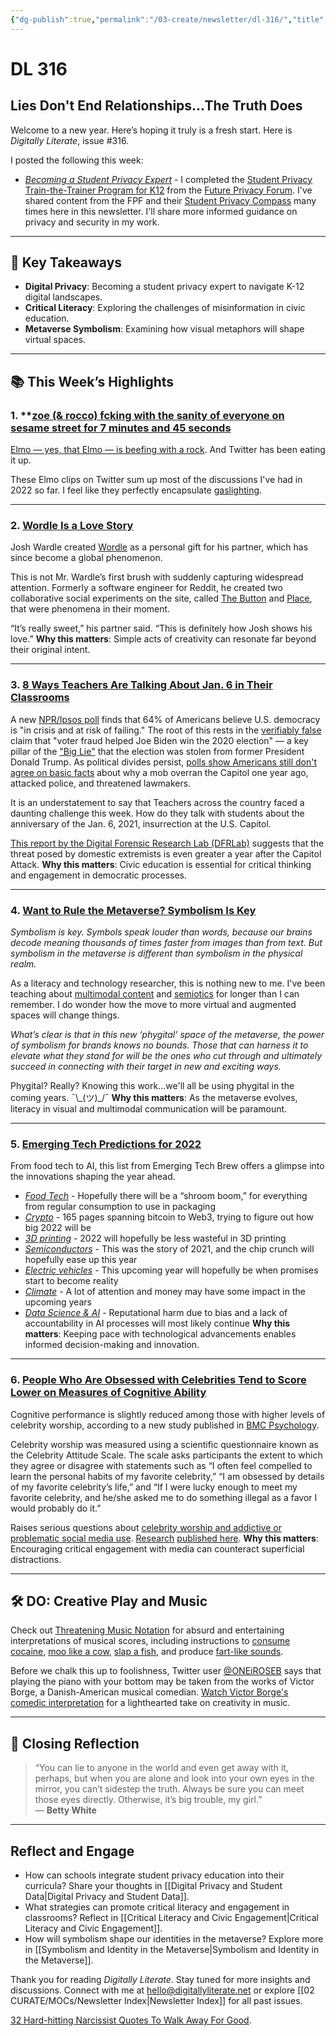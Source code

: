 ```yaml
---
{"dg-publish":true,"permalink":"/03-create/newsletter/dl-316/","title":"Lies Don't End Relationships...The Truth Does","tags":["disinformation","education","futures","identity","misinformation","privacy","social-media"]}
---
```



# DL 316

## Lies Don't End Relationships...The Truth Does

Welcome to a new year. Here’s hoping it truly is a fresh start. Here is _Digitally Literate_, issue #316.

I posted the following this week:

- [_Becoming a Student Privacy Expert_](https://wiobyrne.com/student-privacy-expert/) - I completed the [Student Privacy Train-the-Trainer Program for K12](https://studentprivacycompass.org/ttt-k12-program-details/) from the [Future Privacy Forum](https://fpf.org/). I've shared content from the FPF and their [Student Privacy Compass](https://studentprivacycompass.org/) many times here in this newsletter. I'll share more informed guidance on privacy and security in my work.

---

## 🔖 Key Takeaways

- **Digital Privacy**: Becoming a student privacy expert to navigate K-12 digital landscapes.  
- **Critical Literacy**: Exploring the challenges of misinformation in civic education.  
- **Metaverse Symbolism**: Examining how visual metaphors will shape virtual spaces.

---

## 📚 This Week’s Highlights

### 1. **[zoe (& rocco) fcking with the sanity of everyone on sesame street for 7 minutes and 45 seconds](https://www.youtube.com/watch?v=w-HQQKp8kFI)

[Elmo — yes, that Elmo — is beefing with a rock](https://www.latimes.com/entertainment-arts/tv/story/2022-01-06/elmo-rocko-video-viral-twitter-sesame-street). And Twitter has been eating it up.

These Elmo clips on Twitter sum up most of the discussions I've had in 2022 so far. I feel like they perfectly encapsulate [gaslighting](https://www.verywellmind.com/is-someone-gaslighting-you-4147470).

---

### 2. **[Wordle Is a Love Story](https://www.nytimes.com/2022-01-03/technology/wordle-word-game-creator.html)**  
Josh Wardle created [Wordle](https://www.powerlanguage.co.uk/wordle/) as a personal gift for his partner, which has since become a global phenomenon.  

This is not Mr. Wardle’s first brush with suddenly capturing widespread attention. Formerly a software engineer for Reddit, he created two collaborative social experiments on the site, called [The Button](https://www.vox.com/2015-04-10/8383165/reddit-button-explained) and [Place](https://reddit.fandom.com/wiki/Place), that were phenomena in their moment.

“It’s really sweet,” his partner said. “This is definitely how Josh shows his love.”
**Why this matters**: Simple acts of creativity can resonate far beyond their original intent.

---

### 3. **[8 Ways Teachers Are Talking About Jan. 6 in Their Classrooms](https://www.npr.org/2022-01-05/1070235674/teachers-capitol-riot-anniversary-lessons-students-schools)**  
A new [NPR/Ipsos poll](https://www.ipsos.com/en-us/seven-ten-americans-say-country-crisis-risk-failing) finds that 64% of Americans believe U.S. democracy is "in crisis and at risk of failing." The root of this rests in the [verifiably false](https://apnews.com/article/voter-fraud-election-2020-joe-biden-donald-trump-7fcb6f134e528fee8237c7601db3328f) claim that "voter fraud helped Joe Biden win the 2020 election" — a key pillar of the ["Big Lie"](https://www.npr.org/2021-12-23/1065277246/trump-big-lie-jan-6-election) that the election was stolen from former President Donald Trump. As political divides persist, [polls show Americans still don't agree on basic facts](https://www.npr.org/2022-01-03/1069764164/american-democracy-poll-jan-6) about why a mob overran the Capitol one year ago, attacked police, and threatened lawmakers.

It is an understatement to say that Teachers across the country faced a daunting challenge this week. How do they talk with students about the anniversary of the Jan. 6, 2021, insurrection at the U.S. Capitol.

[This report by the Digital Forensic Research Lab (DFRLab)](https://www.atlanticcouncil.org/in-depth-research-reports/report/after-the-insurrection-how-domestic-extremists-adapted-and-evolved-after-the-january-6-us-capitol-attack/#findings) suggests that the threat posed by domestic extremists is even greater a year after the Capitol Attack.
**Why this matters**: Civic education is essential for critical thinking and engagement in democratic processes.

---

### 4. **[Want to Rule the Metaverse? Symbolism Is Key](https://www.fastcompany.com/90710128/want-to-rule-the-metaverse-symbolism-is-key)**  
_Symbolism is key. Symbols speak louder than words, because our brains decode meaning thousands of times faster from images than from text. But symbolism in the metaverse is different than symbolism in the physical realm._

As a literacy and technology researcher, this is nothing new to me. I've been teaching about [multimodal content](https://en.wikipedia.org/wiki/Multimodality) and [semiotics](https://en.wikipedia.org/wiki/Semiotics) for longer than I can remember. I do wonder how the move to more virtual and augmented spaces will change things.

_What’s clear is that in this new ‘phygital’ space of the metaverse, the power of symbolism for brands knows no bounds. Those that can harness it to elevate what they stand for will be the ones who cut through and ultimately succeed in connecting with their target in new and exciting ways._

Phygital? Really? Knowing this work...we'll all be using phygital in the coming years. ¯\\\_(ツ)\_/¯ 
**Why this matters**: As the metaverse evolves, literacy in visual and multimodal communication will be paramount.

---

### 5. **[Emerging Tech Predictions for 2022](https://www.morningbrew.com/emerging-tech/stories/2022-01-07/here-s-a-reading-list-of-emerging-tech-predictions-for-this-year)**  
From food tech to AI, this list from Emerging Tech Brew offers a glimpse into the innovations shaping the year ahead.  

- _[Food Tech](https://www.foodhack.global/articles/5-foodtech-predictions-in-2022)_ - Hopefully there will be a “shroom boom,” for everything from regular consumption to use in packaging
- _[Crypto](https://messari.io/pdf/messari-report-crypto-theses-for-2022.pdf)_ - 165 pages spanning bitcoin to Web3, trying to figure out how big 2022 will be
- _[3D printing](https://all3dp.com/1/2022-additive-manufacturing-outlook-industry-leaders-on-the-year-ahead/)_ - 2022 will hopefully be less wasteful in 3D printing
- _[Semiconductors](https://www.supplychain247.com/article/predictions_for_the_2022_global_semiconductor_sector)_ - This was the story of 2021, and the chip crunch will hopefully ease up this year
- _[Electric vehicles](https://insideevs.com/news/556197/ev-predictions-2022/)_ - This upcoming year will hopefully be when promises start to become reality
- _[Climate](https://climatetechvc.org/%F0%9F%8C%8F-2021-in-review-22-perspectives-for-2022/)_ - A lot of attention and money may have some impact in the upcoming years
- _[Data Science & AI](https://www.datanami.com/2022-01-03/data-science-and-ai-predictions-for-2022/)_ - Reputational harm due to bias and a lack of accountability in AI processes will most likely continue
**Why this matters**: Keeping pace with technological advancements enables informed decision-making and innovation.

---

### 6. **[People Who Are Obsessed with Celebrities Tend to Score Lower on Measures of Cognitive Ability](https://www.psypost.org/2022/01/people-who-are-obsessed-with-celebrities-tend-to-score-lower-on-measures-of-cognitive-ability-62314)**  
Cognitive performance is slightly reduced among those with higher levels of celebrity worship, according to a new study published in [BMC Psychology](https://bmcpsychology.biomedcentral.com/articles/10.1186/s40359-021-00679-3).

Celebrity worship was measured using a scientific questionnaire known as the Celebrity Attitude Scale. The scale asks participants the extent to which they agree or disagree with statements such as “I often feel compelled to learn the personal habits of my favorite celebrity,” “I am obsessed by details of my favorite celebrity’s life,” and “If I were lucky enough to meet my favorite celebrity, and he/she asked me to do something illegal as a favor I would probably do it.”

Raises serious questions about [celebrity worship and addictive or problematic social media use](https://www.psypost.org/2020/04/new-study-links-celebrity-worship-to-addictive-and-problematic-social-media-use-56576). [Research](https://psycnet.apa.org/record/2020-11769-001) [](https://psycnet.apa.org/record/2020-11769-001)[published here](https://psycnet.apa.org/record/2020-11769-001).
**Why this matters**: Encouraging critical engagement with media can counteract superficial distractions.

---

## 🛠️ DO: Creative Play and Music  

Check out [Threatening Music Notation](https://twitter.com/ThreatNotation) for absurd and entertaining interpretations of musical scores, including instructions to [consume cocaine](https://twitter.com/notation_wut/status/1478437362405449728), [moo like a cow](https://twitter.com/notation_wut/status/1478222455810543616), [slap a fish](https://twitter.com/notation_wut/status/1478409671350304770), and produce [fart-like sounds](https://twitter.com/notation_wut/status/1478115140943949828).

Before we chalk this up to foolishness, Twitter user [@ONEiROSEB](https://twitter.com/ONEiROSEB/status/1478416772420169728) says that playing the piano with your bottom may be taken from the works of Victor Borge, a Danish-American musical comedian.
[Watch Victor Borge's comedic interpretation](https://youtu.be/VbcOMEEhggE) for a lighthearted take on creativity in music.

---

## 🌟 Closing Reflection

> “You can lie to anyone in the world and even get away with it, perhaps, but when you are alone and look into your own eyes in the mirror, you can’t sidestep the truth. Always be sure you can meet those eyes directly. Otherwise, it’s big trouble, my girl.”  
> — **Betty White**

---

## Reflect and Engage

- How can schools integrate student privacy education into their curricula? Share your thoughts in [[Digital Privacy and Student Data\|Digital Privacy and Student Data]].  
- What strategies can promote critical literacy and engagement in classrooms? Reflect in [[Critical Literacy and Civic Engagement\|Critical Literacy and Civic Engagement]].  
- How will symbolism shape our identities in the metaverse? Explore more in [[Symbolism and Identity in the Metaverse\|Symbolism and Identity in the Metaverse]].

Thank you for reading _Digitally Literate_. Stay tuned for more insights and discussions. Connect with me at [hello@digitallyliterate.net](mailto:hello@digitallyliterate.net) or explore [[02 CURATE/MOCs/Newsletter Index\|Newsletter Index]] for all past issues.

[32 Hard-hitting Narcissist Quotes To Walk Away For Good](https://www.ourmindfullife.com/narcissist-quotes/). 